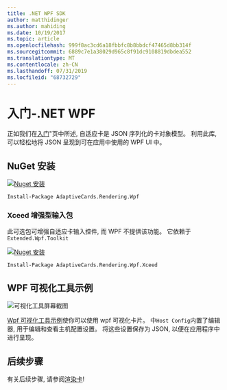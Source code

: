 ```yaml
---
title: .NET WPF SDK
author: matthidinger
ms.author: mahiding
ms.date: 10/19/2017
ms.topic: article
ms.openlocfilehash: 999f8ac3cd6a18fbbfc8b8bbdcf47465d8bb314f
ms.sourcegitcommit: 6889c7e1a38029d965c8f91dc9108819dbdea552
ms.translationtype: MT
ms.contentlocale: zh-CN
ms.lasthandoff: 07/31/2019
ms.locfileid: "68732729"
---
```

# <a name="getting-started---net-wpf"></a>入门-.NET WPF

正如我们在[入门](../../../authoring-cards/getting-started.md)"页中所述, 自适应卡是 JSON 序列化的卡对象模型。 利用此库, 可以轻松地将 JSON 呈现到可在应用中使用的 WPF UI 中。

## <a name="nuget-install"></a>NuGet 安装

[![Nuget 安装](https://img.shields.io/nuget/vpre/AdaptiveCards.Rendering.Wpf.svg)](https://www.nuget.org/packages/AdaptiveCards.Rendering.Wpf)

```console
Install-Package AdaptiveCards.Rendering.Wpf
```

### <a name="xceed-enhanced-input-package"></a>Xceed 增强型输入包

此可选包可增强自适应卡输入控件, 而 WPF 不提供该功能。 它依赖于`Extended.Wpf.Toolkit`

[![Nuget 安装](https://img.shields.io/nuget/vpre/AdaptiveCards.Rendering.Wpf.Xceed.svg)](https://www.nuget.org/packages/AdaptiveCards.Rendering.Wpf.Xceed)

```console
Install-Package AdaptiveCards.Rendering.Wpf.Xceed
```

## <a name="wpf-visualizer-sample"></a>WPF 可视化工具示例

![可视化工具屏幕截图](../../../resources/media/tools/wpfvisualizer.png)

[Wpf 可视化工具示例](https://github.com/Microsoft/AdaptiveCards/tree/master/source/dotnet/Samples/WPFVisualizer)使你可以使用 wpf 可视化卡片。  中`Host Config`内置了编辑器, 用于编辑和查看主机配置设置。 将这些设置保存为 JSON, 以便在应用程序中进行呈现。

## <a name="next-steps"></a>后续步骤

有关后续步骤, 请参阅[渲染卡](render-a-card.md)!
